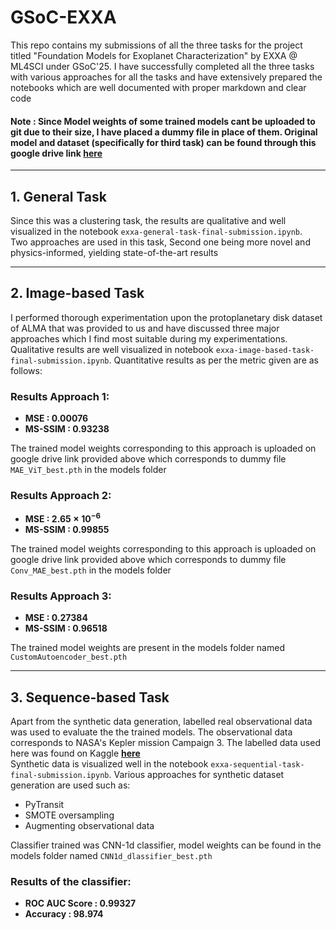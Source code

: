 # GSoC-EXXA
This repo contains my submissions of all the three tasks for the project titled "Foundation Models for Exoplanet Characterization" by EXXA @ ML4SCI under GSoC'25. I have successfully completed all the three tasks with various approaches for all the tasks and have extensively prepared the notebooks which are well documented with proper markdown and clear code

#### Note : Since Model weights of some trained models cant be uploaded to git due to their size, I have placed a dummy file in place of them. Original model and dataset (specifically for third task) can be found through this google drive link **[here](https://drive.google.com/drive/folders/12geq5o1wHKxOkZR_NhsBvinh2wOu70WX?usp=sharing)**

---

## 1. General Task
Since this was a clustering task, the results are qualitative and well visualized in the notebook `exxa-general-task-final-submission.ipynb`. <br>
Two approaches are used in this task, Second one being more novel and physics-informed, yielding state-of-the-art results

---

## 2. Image-based Task
I performed thorough experimentation upon the protoplanetary disk dataset of ALMA that was provided to us and have discussed three major approaches which I find most suitable during my experimentations. Qualitative results are well visualized in notebook `exxa-image-based-task-final-submission.ipynb`. Quantitative results as per the metric given are as follows:

### Results Approach 1:
- **MSE : $0.00076$**
- **MS-SSIM : $0.93238$**

The trained model weights corresponding to this approach is uploaded on google drive link provided above which corresponds to dummy file `MAE_ViT_best.pth` in the models folder

### Results Approach 2:
- **MSE : $2.65 \times 10^{-6}$**
- **MS-SSIM : $0.99855$**

The trained model weights corresponding to this approach is uploaded on google drive link provided above which corresponds to dummy file `Conv_MAE_best.pth` in the models folder

### Results Approach 3:
- **MSE : $0.27384$**
- **MS-SSIM : $0.96518$**

The trained model weights are present in the models folder named `CustomAutoencoder_best.pth`

---

## 3. Sequence-based Task
Apart from the synthetic data generation, labelled real observational data was used to evaluate the the trained models. The observational data corresponds to NASA's Kepler mission Campaign 3. The labelled data used here was found on Kaggle **[here](https://www.kaggle.com/datasets/keplersmachines/kepler-labelled-time-series-data)** <br>
Synthetic data is visualized well in the notebook `exxa-sequential-task-final-submission.ipynb`. Various approaches for synthetic dataset generation are used such as:
- PyTransit
- SMOTE oversampling
- Augmenting observational data

Classifier trained was CNN-1d classifier, model weights can be found in the models folder named `CNN1d_dlassifier_best.pth`

### Results of the classifier:
- **ROC AUC Score : $0.99327$**
- **Accuracy : $98.974%$**




